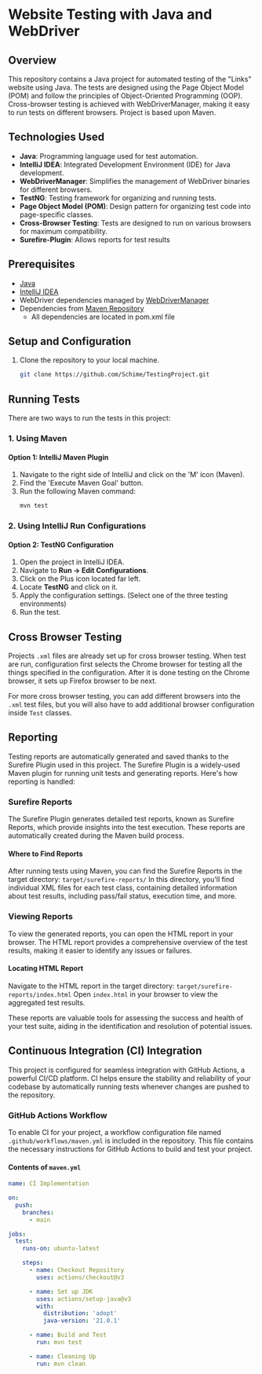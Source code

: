 # Website Testing with Java and WebDriver

## Overview

This repository contains a Java project for automated testing of the "Links" website using Java. The tests are designed using the Page Object Model (POM) and follow the principles of Object-Oriented Programming (OOP). Cross-browser testing is achieved with WebDriverManager, making it easy to run tests on different browsers. Project is based upon Maven.

## Technologies Used

- **Java**: Programming language used for test automation.
- **IntelliJ IDEA**: Integrated Development Environment (IDE) for Java development.
- **WebDriverManager**: Simplifies the management of WebDriver binaries for different browsers.
- **TestNG**: Testing framework for organizing and running tests.
- **Page Object Model (POM)**: Design pattern for organizing test code into page-specific classes.
- **Cross-Browser Testing**: Tests are designed to run on various browsers for maximum compatibility.
- **Surefire-Plugin**: Allows reports for test results

## Prerequisites

- [Java](https://www.oracle.com/java/technologies/javase-downloads.html)
- [IntelliJ IDEA](https://www.jetbrains.com/idea/download/)
- WebDriver dependencies managed by [WebDriverManager](https://github.com/bonigarcia/webdrivermanager)
- Dependencies from [Maven Repository](https://mvnrepository.com/)
     - All dependencies are located in pom.xml file

## Setup and Configuration

1. Clone the repository to your local machine.
   ```bash
   git clone https://github.com/Schime/TestingProject.git

## Running Tests

There are two ways to run the tests in this project:

### 1. Using Maven

#### Option 1: IntelliJ Maven Plugin

1. Navigate to the right side of IntelliJ and click on the 'M' icon (Maven).
2. Find the 'Execute Maven Goal' button.
3. Run the following Maven command:
    ```bash
    mvn test
    ```
   
### 2. Using IntelliJ Run Configurations

#### Option 2: TestNG Configuration

1. Open the project in IntelliJ IDEA.
2. Navigate to **Run -> Edit Configurations**.
3. Click on the Plus icon located far left.
4. Locate **TestNG** and click on it.
5. Apply the configuration settings. (Select one of the three testing environments)
6. Run the test.

## Cross Browser Testing

Projects ```.xml``` files are already set up for cross browser testing. When test are run, configuration first selects the Chrome browser for testing all the things specified in the configuration. After it is done testing on the Chrome browser, it sets up Firefox browser to be next.

For more cross browser testing, you can add different browsers into the ```.xml``` test files, but you will also have to add additional browser configuration inside ```Test``` classes.

## Reporting

Testing reports are automatically generated and saved thanks to the Surefire Plugin used in this project. The Surefire Plugin is a widely-used Maven plugin for running unit tests and generating reports. Here's how reporting is handled:

### Surefire Reports

The Surefire Plugin generates detailed test reports, known as Surefire Reports, which provide insights into the test execution. These reports are automatically created during the Maven build process.

#### Where to Find Reports

After running tests using Maven, you can find the Surefire Reports in the target directory:
    ```
     target/surefire-reports/
    ```
In this directory, you'll find individual XML files for each test class, containing detailed information about test results, including pass/fail status, execution time, and more.

### Viewing Reports

To view the generated reports, you can open the HTML report in your browser. The HTML report provides a comprehensive overview of the test results, making it easier to identify any issues or failures.

#### Locating HTML Report

Navigate to the HTML report in the target directory:
    ```
      target/surefire-reports/index.html
    ```
Open `index.html` in your browser to view the aggregated test results.

These reports are valuable tools for assessing the success and health of your test suite, aiding in the identification and resolution of potential issues.

## Continuous Integration (CI) Integration

This project is configured for seamless integration with GitHub Actions, a powerful CI/CD platform. CI helps ensure the stability and reliability of your codebase by automatically running tests whenever changes are pushed to the repository.

### GitHub Actions Workflow

To enable CI for your project, a workflow configuration file named `.github/workflows/maven.yml` is included in the repository. This file contains the necessary instructions for GitHub Actions to build and test your project.

#### Contents of `maven.yml`

```yaml
name: CI Implementation

on:
  push:
    branches:
      - main

jobs:
  test:
    runs-on: ubuntu-latest

    steps:
      - name: Checkout Repository
        uses: actions/checkout@v3

      - name: Set up JDK
        uses: actions/setup-java@v3
        with:
          distribution: 'adopt'
          java-version: '21.0.1'

      - name: Build and Test
        run: mvn test

      - name: Cleaning Up
        run: mvn clean


